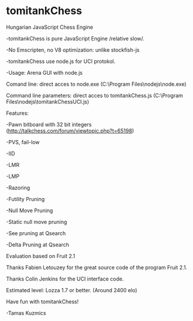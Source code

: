 # tomitankChess
Hungarian JavaScript Chess Engine

-tomitankChess is pure JavaScript Engine /relative slow/.

-No Emscripten, no V8 optimization: unlike stockfish-js

-tomitankChess use node.js for UCI protokol.

-Usage: Arena GUI with node.js

Comand line: direct acces to node.exe (C:\Program Files\nodejs\node.exe)

Command line parameters: direct acces to tomitankChess.js (C:\Program Files\nodejs\tomitankChessUCI.js)

Features:

-Pawn bitboard with 32 bit integers (http://talkchess.com/forum/viewtopic.php?t=65198)

-PVS, fail-low

-IID

-LMR

-LMP

-Razoring

-Futility Pruning

-Null Move Pruning

-Static null move pruning

-See pruning at Qsearch

-Delta Pruning at Qsearch


Evaluation based on Fruit 2.1

Thanks Fabien Letouzey for the great source code of the program Fruit 2.1.

Thanks Colin Jenkins for the UCI interface code.

Estimated level: Lozza 1.7 or better. (Around 2400 elo)

Have fun with tomitankChess!

-Tamas Kuzmics
